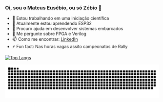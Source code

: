 ### Oi, sou o Mateus Eusébio, ou só Zébio 👋

- 🔭 Estou trabalhando em uma iniciação científica
- 🌱 Atualmente estou aprendendo ESP32
- 🤔 Procuro ajuda em desenvolver sistemas embarcados
- 💬 Me pergunte sobre FPGA e Verilog
- 📫 Como me encontrar: [LinkedIn](https://www.linkedin.com/in/mateus-eus%C3%A9bio-33a017170/)
- ⚡ Fun fact: Nas horas vagas assito campeonatos de Rally


[![Top Langs](https://github-readme-stats.vercel.app/api/top-langs/?username=Zebio&layout=compact)](https://github.com/anuraghazra/github-readme-stats)

![Snake animation](https://github.com/Zebio/Zebio/blob/output/github-contribution-grid-snake.svg)
